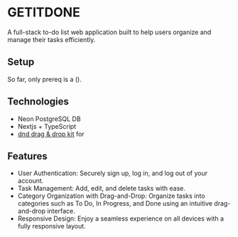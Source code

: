 # GETITDONE

A full-stack to-do list web application built to help users organize and manage their tasks efficiently.

## Setup
So far, only prereq is a ().


## Technologies
- Neon PostgreSQL DB 
- Nextjs + TypeScript
- [dnd drag & drop kit](https://dndkit.com/) for 

## Features
- User Authentication: Securely sign up, log in, and log out of your account.
- Task Management: Add, edit, and delete tasks with ease.
- Category Organization with Drag-and-Drop: Organize tasks into categories such as To Do, In Progress, and Done using an intuitive drag-and-drop interface.
- Responsive Design: Enjoy a seamless experience on all devices with a fully responsive layout.  


